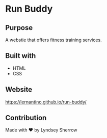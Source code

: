 # Run Buddy

## Purpose
A webstie that offers fitness training services.

## Built with
* HTML
* CSS

## Website
https://lernantino.github.io/run-buddy/

## Contribution
Made with ❤️ by Lyndsey Sherrow
